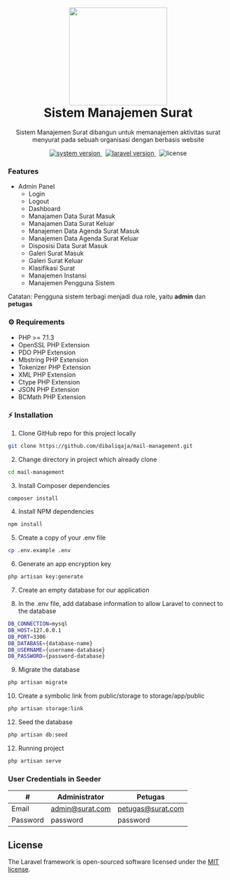 <h1 align="center">
  <img src="https://raw.githubusercontent.com/laravel/art/master/logo-lockup/5%20SVG/2%20CMYK/1%20Full%20Color/laravel-logolockup-cmyk-red.svg" width="224px"/><br/>
  Sistem Manajemen Surat
</h1>
<p align="center">Sistem Manajemen Surat dibangun untuk memanajemen aktivitas surat menyurat pada sebuah organisasi dengan berbasis website</p>

<p align="center">
    <a href="https://github.com/dibaliqaja/pesantren-cms/releases" target="_blank">
        <img src="https://img.shields.io/badge/version-v1.0.0-red?style=for-the-badge&logo=none" alt="system version" />
    </a>
    &nbsp;
    <a href="https://github.com/dibaliqaja/pesantren-cms" target="_blank">
        <img src="https://img.shields.io/badge/Laravel-5.7.0-fb503b?style=for-the-badge&logo=laravel" alt="laravel version" />
    </a>
    &nbsp;
    <img src="https://img.shields.io/badge/license-mit-red?style=for-the-badge&logo=none" alt="license" />
</p>

### Features
- Admin Panel
  - Login
  - Logout
  - Dashboard
  - Manajamen Data Surat Masuk
  - Manajamen Data Surat Keluar
  - Manajemen Data Agenda Surat Masuk
  - Manajemen Data Agenda Surat Keluar
  - Disposisi Data Surat Masuk
  - Galeri Surat Masuk
  - Galeri Surat Keluar
  - Klasifikasi Surat
  - Manajemen Instansi
  - Manajemen Pengguna Sistem

Catatan: Pengguna sistem terbagi menjadi dua role, yaitu <b>admin</b> dan <b>petugas</b>

### ⚙️ Requirements
- PHP >= 7.1.3
- OpenSSL PHP Extension
- PDO PHP Extension
- Mbstring PHP Extension
- Tokenizer PHP Extension
- XML PHP Extension
- Ctype PHP Extension
- JSON PHP Extension
- BCMath PHP Extension
### ⚡️ Installation
1. Clone GitHub repo for this project locally
```bash
git clone https://github.com/dibaliqaja/mail-management.git
```
2. Change directory in project which already clone
```bash
cd mail-management
```
3. Install Composer dependencies
```bash
composer install
```
4. Install NPM dependencies
```bash
npm install
```
5. Create a copy of your .env file
```bash
cp .env.example .env
```
6. Generate an app encryption key
```bash
php artisan key:generate
```
7. Create an empty database for our application

8. In the .env file, add database information to allow Laravel to connect to the database
```bash
DB_CONNECTION=mysql
DB_HOST=127.0.0.1
DB_PORT=3306
DB_DATABASE={database-name}
DB_USERNAME={username-database}
DB_PASSWORD={password-database}
```
9. Migrate the database
```bash
php artisan migrate
```
10. Create a symbolic link from public/storage to storage/app/public
```bash
php artisan storage:link
```
12. Seed the database
```bash
php artisan db:seed
```
12. Running project
```bash
php artisan serve
```

### User Credentials in Seeder
| #        | Administrator    | Petugas             |
| -------- | ---------------- | ------------------- |
| Email    | admin@surat.com  | petugas@surat.com   |
| Password | password         | password            |

## License

The Laravel framework is open-sourced software licensed under the [MIT license](https://opensource.org/licenses/MIT).
